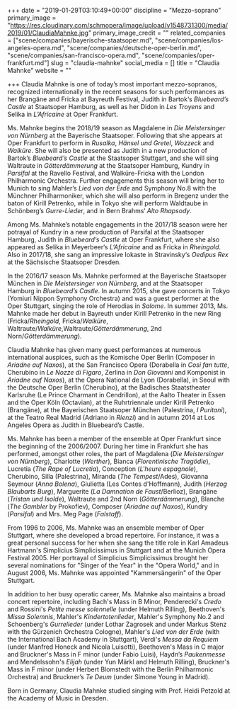 +++
date = "2019-01-29T03:10:49+00:00"
discipline = "Mezzo-soprano"
primary_image = "https://res.cloudinary.com/schmopera/image/upload/v1548731300/media/2019/01/ClaudiaMahnke.jpg"
primary_image_credit = ""
related_companies = ["scene/companies/bayerische-staatsoper.md", "scene/companies/los-angeles-opera.md", "scene/companies/deutsche-oper-berlin.md", "scene/companies/san-francisco-opera.md", "scene/companies/oper-frankfurt.md"]
slug = "claudia-mahnke"
social_media = []
title = "Claudia Mahnke"
website = ""

+++
Claudia Mahnke is one of today’s most important mezzo-sopranos, recognized internationally in the recent seasons for such performances as her Brangäne and Fricka at Bayreuth Festival, Judith in Bartok‘s _Bluebeard’s Castle_ at Staatsoper Hamburg, as well as her Didon in _Les Troyens_ and Selika in _L’Africaine_ at Oper Frankfurt.

Ms. Mahnke begins the 2018/19 season as Magdalene in _Die Meistersinger von Nürnberg_ at the Bayerische Staatsoper. Following that she appears at Oper Frankfurt to perform in _Rusalka_, _Hänsel und Gretel_, _Wozzeck_ and _Walküre_. She will also be presented as Judith in a new production of Bartok’s _Bluebeard’s Castle_ at the Staatsoper Stuttgart, and she will sing Waltraute in _Götterdämmerung_ at the Staatsoper Hamburg, Kundry in _Parsifal_ at the Ravello Festival, and Walküre-Fricka with the London Philharmonic Orchestra. Further engagements this season will bring her to Munich to sing Mahler’s _Lied von der Erde_ and Symphony No.8 with the Münchner Philharmoniker, which she will also perform in Bregenz under the baton of Kirill Petrenko, while in Tokyo she will perform Waldtaube in Schönberg’s _Gurre-Lieder_, and in Bern Brahms‘ _Alto Rhapsody_.

Among Ms. Mahnke’s notable engagements in the 2017/18 season were her potrayal of Kundry in a new production of Parsifal at the Staatsoper Hamburg, Judith in _Bluebeard’s Castle_ at Oper Frankfurt, where she also appeared as Selika in Meyerbeer‘s _L‘Africaine_ and as Fricka in _Rheingold_. Also in 2017/18, she sang an impressive Iokaste in Stravinsky‘s _Oedipus Rex_ at the Sächsische Staatsoper Dresden.

In the 2016/17 season Ms. Mahnke performed at the Bayerische Staatsoper München in _Die Meistersinger von Nürnberg_, and at the Staatsoper Hamburg in _Bluebeard’s Castle_. In autumn 2015, she gave concerts in Tokyo (Yomiuri Nippon Symphony Orchestra) and was a guest performer at the Oper Stuttgart, singing the role of Herodias in _Salome_. In summer 2013, Ms. Mahnke made her debut in Bayreuth under Kirill Petrenko in the new Ring (Fricka/_Rheingold_, Fricka/_Walküre_, Waltraute/_Walküre_,Waltraute/_Götterdämmerung_, 2nd Norn/_Götterdämmerung_).

Claudia Mahnke has given many guest performances at numerous international auspices, such as the Komische Oper Berlin (Composer in _Ariadne auf Naxos_), at the San Francisco Opera (Dorabella in _Così fan tutte_, Cherubino in _Le Nozze di Figaro_, Zerlina in _Don Giovanni_ and Komponist in _Ariadne auf Naxos_), at the Opera National de Lyon (Dorabella), in Seoul with the Deutsche Oper Berlin (Cherubino), at the Badisches Staatstheater Karlsruhe (Le Prince Charmant in Cendrillon), at the Aalto Theater in Essen and the Oper Köln (Octavian), at the Ruhrtriennale under Kirill Petrenko (Brangäne), at the Bayerischen Staatsoper München (Palestrina, _I Puritani_), at the Teatro Real Madrid (Adriano in _Rienzi_) and in autumn 2014 at Los Angeles Opera as Judith in Bluebeard’s Castle.

Ms. Mahnke has been a member of the ensemble at Oper Frankfurt since the beginning of the 2006/2007. During her time in Frankfurt she has performed, amongst other roles, the part of Magdalena (_Die Meistersinger von Nürnberg_), Charlotte (_Werther_), Bianca (_Florentinische Tragödie_), Lucretia (_The Rape of Lucretia_), Conception (_L'heure espagnole_), Cherubino, Silla (Palestrina), Miranda (_The Tempest_/Ades), Giovanna Seymour (_Anna Bolena_), Giulietta (Les Contes d'Hoffmann), Judith (_Herzog Blaubarts Burg_), Marguerite (_La Damnation de Faust_/Berlioz), Brangäne (_Tristan und Isolde_), Waltraute and 2nd Norn (_Götterdämmerung_), Blanche (_The Gambler_ by Prokofiev), Composer (_Ariadne auf Naxos_), Kundry (_Parsifal_) and Mrs. Meg Page (_Falstaff_).

From 1996 to 2006, Ms. Mahnke was an ensemble member of Oper Stuttgart, where she developed a broad repertoire. For instance, it was a great personal success for her when she sang the title role in Karl Amadeus Hartmann's Simplicius Simplicissimus in Stuttgart and at the Munich Opera Festival 2005. Her portrayal of Simplicius Simplicissimus brought her several nominations for "Singer of the Year" in the "Opera World," and in August 2006, Ms. Mahnke was appointed "Kammersängerin" of the Oper Stuttgart.

In addition to her busy operatic career, Ms. Mahnke also maintains a broad concert repertoire, including Bach's Mass in B Minor, Penderecki's _Credo_ and Rossini's _Petite messe solennelle_ (under Helmuth Rilling), Beethoven's _Missa Solemnis_, Mahler's _Kindertotenlieder_, Mahler's Symphony No.2 and Schoenberg's _Gurrelieder_ (under Lothar Zagrosek and under Markus Stenz with the Gürzenich Orchestra Cologne), Mahler's _Lied von der Erde_ (with the International Bach Academy in Stuttgart), Verdi's _Messa da Requiem_ (under Manfred Honeck and Nicola Luisotti), Beethoven's Mass in C major and Bruckner's Mass in F minor (under Fabio Luisi), Haydn’s _Paukenmesse_ and Mendelssohn's _Elijah_ (under Yun Märkl and Helmuth Rilling), Bruckner's Mass in F minor (under Herbert Blomstedt with the Berlin Philharmonic Orchestra) and Bruckner’s _Te Deum_ (under Simone Young in Madrid).

Born in Germany, Claudia Mahnke studied singing with Prof. Heidi Petzold at the Academy of Music in Dresden.